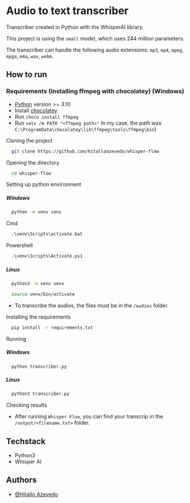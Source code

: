 
# Audio to text transcriber

Transcriber created in Python with the WhisperAI library.

This project is using the `small` model, which uses 244 million parameters.

The transcriber can handle the following audio extensions: `mp3`, `mp4`, `mpeg`, `mpga`, `m4a`, `wav`, `webm`.

## How to run

### Requirements (Installing ffmpeg with chocolatey) (Windows)
- [Python](https://www.python.org/) version >= 3.10
- Install [chocolatey](https://docs.chocolatey.org/en-us/choco/setup)
- Run `choco install ffmpeg`
- Run `setx /m PATH "<ffmpeg path>"` In my case, the path was                             `C:\ProgramData\chocolatey\lib\ffmpeg\tools\ffmpeg\bin`)

Cloning the project

```bash
  git clone https://github.com/hitalloazevedo/whisper-flow
```

Opening the directory
```bash
  cd whisper-flow
```

Setting up python environment
##### Windows
```bash
  python -m venv venv
```
Cmd
```cmd
  .\venv\Scripts\activate.bat
```

Powershell
```cmd
  .\venv\Scripts\Activate.ps1
```

##### Linux
```bash
  python3 -m venv venv
```
```bash
  source venv/bin/activate
```



- To transcribe the audios, the files must be in the `/audios` folder.

Installing the requirements
```bash
  pip install -r requirements.txt
```

Running
##### Windows
```bash
  python transcriber.py
```
##### Linux
```bash
  python3 transcriber.py
```

Checking results
 - After running `Whisper Flow`, you can find your transcrip in the `/output/<filename.txt>` folder.





## Techstack

- Python3
- Whisper AI



## Authors

- [@Hitallo Azevedo](https://github.com/hitalloazevedo)

